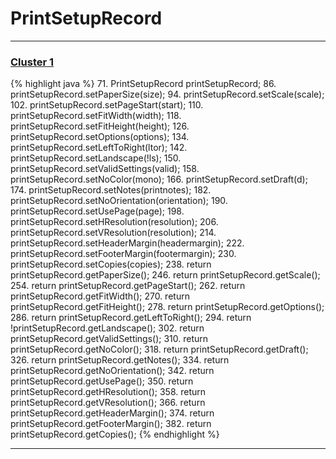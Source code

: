 # PrintSetupRecord

***

### [Cluster 1](./1)
{% highlight java %}
71.   PrintSetupRecord printSetupRecord;
86. printSetupRecord.setPaperSize(size);
94. printSetupRecord.setScale(scale);
102. printSetupRecord.setPageStart(start);
110. printSetupRecord.setFitWidth(width);
118. printSetupRecord.setFitHeight(height);
126. printSetupRecord.setOptions(options);
134. printSetupRecord.setLeftToRight(ltor);
142. printSetupRecord.setLandscape(!ls);
150. printSetupRecord.setValidSettings(valid);
158. printSetupRecord.setNoColor(mono);
166. printSetupRecord.setDraft(d);
174. printSetupRecord.setNotes(printnotes);
182. printSetupRecord.setNoOrientation(orientation);
190. printSetupRecord.setUsePage(page);
198. printSetupRecord.setHResolution(resolution);
206. printSetupRecord.setVResolution(resolution);
214. printSetupRecord.setHeaderMargin(headermargin);
222. printSetupRecord.setFooterMargin(footermargin);
230. printSetupRecord.setCopies(copies);
238.       return printSetupRecord.getPaperSize();
246.       return printSetupRecord.getScale();
254.       return printSetupRecord.getPageStart();
262.       return printSetupRecord.getFitWidth();
270.       return printSetupRecord.getFitHeight();
278.       return printSetupRecord.getOptions();
286.       return printSetupRecord.getLeftToRight();
294.       return !printSetupRecord.getLandscape();
302.       return printSetupRecord.getValidSettings();
310.       return printSetupRecord.getNoColor();
318.       return printSetupRecord.getDraft();
326.       return printSetupRecord.getNotes();
334.       return printSetupRecord.getNoOrientation();
342.       return printSetupRecord.getUsePage();
350.       return printSetupRecord.getHResolution();
358.       return printSetupRecord.getVResolution();
366.       return printSetupRecord.getHeaderMargin();
374.       return printSetupRecord.getFooterMargin();
382.       return printSetupRecord.getCopies();
{% endhighlight %}

***

